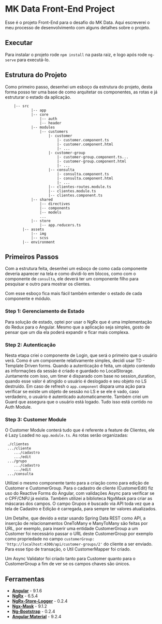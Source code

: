 # MK Data Front-End Project

Esse é o projeto Front-End para o desafio do MK Data. Aqui escreverei o meu processo de desenvolvimento
com alguns detalhes sobre o projeto.

## Executar

Para instalar o projeto rode `npm install` na pasta raiz, e logo após rode `ng-serve` para executá-lo.

## Estrutura do Projeto

Como primeiro passo, desenhei um esboço da estrutura do projeto, desta forma posso ter uma base de
como arquitetar os componentes, as rotas e já estruturar o estado da aplicação.

```
    |-- src
            |-- app
            |-- core
                |-- auth
                |-- header
            |-- modules
                |-- customers
                    |- customer
                        |- customer.component.ts
                        |- customer.component.html
                        |- ...
                    |- customer-group
                        |- customer-group.component.ts...
                        |- customer-group.component.html
                        |- ...
                    |-- consulta
                        |- consulta.component.ts
                        |- consulta.component.html
                        |- ...
                    |-- clientes-routes.module.ts
                    |-- clientes.module.ts
                    |-- clientes.component.ts
            |-- shared
                |-- directives
                |-- components
                |-- models
                ...
            |-- store
                |-- app.reducers.ts
        |-- assets
            |-- img
            |-- scss
        |-- environment
```

## Primeiros Passos

Com a estrutura feita, desenhei um esboço de como cada componente deveria aparecer na tela e como
dividi-lo em blocos, como com o componente de `consulta`, ele deverá ter um componente filho para pesquisar e
outro para mostrar os clientes.

Com esse esboço fica mais fácil também entender o estado de cada componente e módulo.

### Step 1: Gerenciamento de Estado

Para solução de estado, optei por usar o NgRx que é uma implementação do Redux para o Angular. Mesmo que
a aplicação seja simples, gosto de pensar que um dia ela poderá expandir e ficar mais complexa.

### Step 2: Autenticação

Nesta etapa criei o componente de Login, que será o primeiro que o usuário verá. Como é um componente
relativamente simples, decidi usar TD - Template Driven forms. Quando a autenticação é feita, um objeto contendo
as informações da sessão é criado e guardado no LocalStorage. Juntamente com isso, um timer é disparado com base no
session_duration, quando esse valor é atingido o usuário é deslogado e seu objeto no LS destruído. Em caso de refresh
o `app.component` dispara uma ação para verificar se existe um objeto de sessão no LS e se ele é vado, caso verdadeiro,
o usuário é autenticado automaticamente. Também criei um Guard que assegura que o usuário está logado. Tudo isso 
está contido no Auth Module.

### Step 3: Customer Module

O Customer Module conterá tudo que é referente a feature de Clientes, ele é Lazy Loaded no `app.module.ts`.
As rotas serão organizadas: 
```
 ./clientes
 .../cliente
    .../cadastro
    .../edit
 .../grupo
    .../cadastro
    .../edit
 .../consulta
```

Utilizei o mesmo componente tanto para a criação como para edição de Customer e CustomerGroup. 
Para o cadastro de cliente (CustomerEdit) fiz uso do Reactive Forms do Angular, com validações Async para
verificar se o CPF/CNPJ já existia. Também utilizei a biblioteca NgxMask para criar as máscaras dos campos.
O campo Grupos é buscado via API toda vez que a tela de Cadastro e Edição é carregada, para sempre ter valores atualizados.

Um Detalhe, que devido a estar usando Spring Data REST como API, a inserção de relacionamentos OneToMany e ManyToMany são feitas
por URL, por exemplo, para inserir uma entidade CustomerGroup a um Customer foi necessário passar o URL deste CustomerGroup
por exemplo como propriedade no campo `customerGroup: 'http://localhost:4300/api/customer-groups/2'` do cliente a ser enviado. Para
esse tipo de transação, o Util CustomerMapper foi criado.

Um Async Validator foi criado tanto para Customer quanto para o CustomerGroup a fim de ver se os campos chaves são únicos.

## Ferramentas

* **[Angular](https://angular.io/)** - 9.1.6
* **[NgRx](https://ngrx.io/)** - 6.5.4
* **[NgRx-Store-Logger](https://www.npmjs.com/package/ngrx-store-logger)** - 0.2.4
* **[Ngx-Mask](https://github.com/JsDaddy/ngx-mask)** - 9.1.2
* **[Ng-Bootstrap](https://ng-bootstrap.github.io/)** - 0.2.4
* **[Angular Material](https://material.angular.io/)** - 9.2.4
